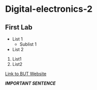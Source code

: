 # Digital-electronics-2

## First Lab

* List 1
  - Sublist 1
* List 2

1. List1
2. List2

[Link to BUT Website](https://www.vutbr.cz/en/)

***IMPORTANT SENTENCE***
